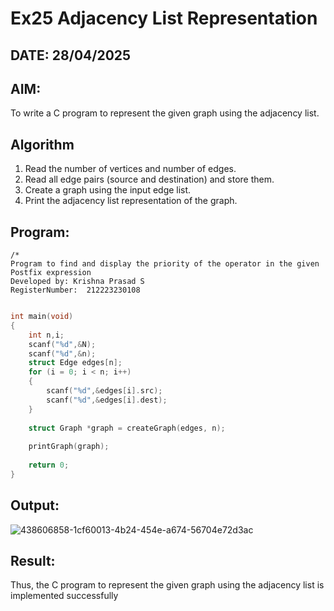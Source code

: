 # Ex25 Adjacency List Representation
## DATE:  28/04/2025
## AIM:
To write a C program to represent the given graph using the adjacency list.

## Algorithm
1. Read the number of vertices and number of edges.
2. Read all edge pairs (source and destination) and store them.
3. Create a graph using the input edge list.
4. Print the adjacency list representation of the graph.  

## Program:
```
/*
Program to find and display the priority of the operator in the given Postfix expression
Developed by: Krishna Prasad S
RegisterNumber:  212223230108
```
```c

int main(void)
{
    int n,i;
    scanf("%d",&N);
    scanf("%d",&n);
    struct Edge edges[n];
    for (i = 0; i < n; i++)
    {
        scanf("%d",&edges[i].src);
        scanf("%d",&edges[i].dest);
    }
   
    struct Graph *graph = createGraph(edges, n);
 
    printGraph(graph);
 
    return 0;
}

```

## Output:

![438606858-1cf60013-4b24-454e-a674-56704e72d3ac](https://github.com/user-attachments/assets/c6ea96b6-b3d1-4fd3-94cb-0bc15e350c23)


## Result:
Thus, the C program to represent the given graph using the adjacency list is implemented successfully
